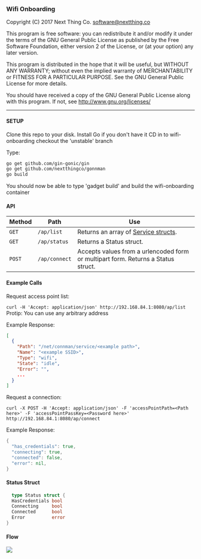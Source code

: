 ### Wifi Onboarding

Copyright (C) 2017 Next Thing Co. <software@nextthing.co>

This program is free software: you can redistribute it and/or modify
it under the terms of the GNU General Public License as published by
the Free Software Foundation, either version 2 of the License, or
(at your option) any later version.

This program is distributed in the hope that it will be useful,
but WITHOUT ANY WARRANTY; without even the implied warranty of
MERCHANTABILITY or FITNESS FOR A PARTICULAR PURPOSE.  See the
GNU General Public License for more details.

You should have received a copy of the GNU General Public License
along with this program.  If not, see <http://www.gnu.org/licenses/>

---
#### SETUP
Clone this repo to your disk.
Install Go if you don't have it
CD in to wifi-onboarding
checkout the 'unstable' branch

Type:
```bash
go get github.com/gin-gonic/gin
go get github.com/nextthingco/gonnman
go build
```

You should now be able to type 'gadget build' and build the wifi-onboarding container

#### API

Method | Path | Use
--- | --- | ---
`GET` | `/ap/list` | Returns an array of [Service structs](https://github.com/NextThingCo/gonnman/blob/master/service.go#L45).
`GET` | `/ap/status` | Returns a Status struct.
`POST` | `/ap/connect` | Accepts values from a urlencoded form or multipart form. Returns a Status struct.

#### Example Calls
Request access point list:

`curl -H 'Accept: application/json' http://192.168.84.1:8080/ap/list`
<br>Protip: You can use any arbitrary address

Example Response:
```json
[
  {
    "Path": "/net/connman/service/<example path>",
    "Name": "<example SSID>",
    "Type": "wifi",
    "State": "idle",
    "Error": "",
    ...
  }
]
```

Request a connection:

`curl -X POST -H 'Accept: application/json' -F 'accessPointPath=<Path here>' -F 'accessPointPassKey=<Password here>' http://192.168.84.1:8080/ap/connect`

Example Response:

```go
{
  "has_credentials": true,
  "connecting": true,
  "connected": false,
  "error": nil,
}
```

#### Status Struct

```go
  type Status struct {
  HasCredentials bool
  Connecting     bool
  Connected      bool
  Error          error
}
```

#### Flow
![](http://d2rchup4fs07xx.cloudfront.net/images/wifi_onboarding_flow.png)

